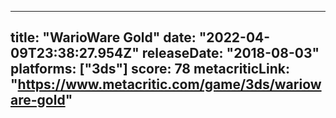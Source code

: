 
---
title: "WarioWare Gold"
date: "2022-04-09T23:38:27.954Z"
releaseDate: "2018-08-03"
platforms: ["3ds"]
score: 78
metacriticLink: "https://www.metacritic.com/game/3ds/warioware-gold"
---
